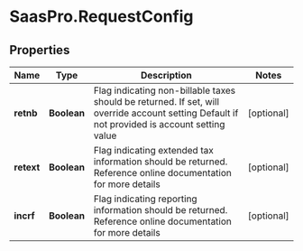 # SaasPro.RequestConfig

## Properties

Name | Type | Description | Notes
------------ | ------------- | ------------- | -------------
**retnb** | **Boolean** | Flag indicating non-billable taxes should be returned.  If set, will override account setting  Default if not provided is account setting value | [optional] 
**retext** | **Boolean** | Flag indicating extended tax information should be returned.  Reference online documentation for more details | [optional] 
**incrf** | **Boolean** | Flag indicating reporting information should be returned.  Reference online documentation for more details | [optional] 


